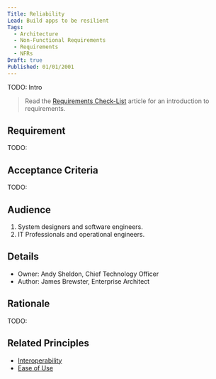 ```yaml
---
Title: Reliability
Lead: Build apps to be resilient
Tags:
  - Architecture
  - Non-Functional Requirements
  - Requirements
  - NFRs
Draft: true
Published: 01/01/2001
---
```


TODO: Intro

> Read the [Requirements Check-List](xref:requirements-checklist) article for an introduction to requirements.

## Requirement

TODO:

## Acceptance Criteria

TODO:

## Audience

  1. System designers and software engineers.
  2. IT Professionals and operational engineers.

## Details

* Owner: Andy Sheldon, Chief Technology Officer
* Author: James Brewster, Enterprise Architect

## Rationale

TODO:

## Related Principles

* [Interoperability](xref:interoperability)
* [Ease of Use](xref:ease-of-use)
